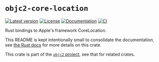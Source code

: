 # `objc2-core-location`

[![Latest version](https://badgen.net/crates/v/objc2-core-location)](https://crates.io/crates/objc2-core-location)
[![License](https://badgen.net/badge/license/Zlib%20OR%20Apache-2.0%20OR%20MIT/blue)](../../LICENSE.md)
[![Documentation](https://docs.rs/objc2-core-location/badge.svg)](https://docs.rs/objc2-core-location/)
[![CI](https://github.com/madsmtm/objc2/actions/workflows/ci.yml/badge.svg)](https://github.com/madsmtm/objc2/actions/workflows/ci.yml)

Rust bindings to Apple's framework CoreLocation.

This README is kept intentionally small to consolidate the documentation, see
[the Rust docs](https://docs.rs/objc2-core-location/) for more details on this crate.

This crate is part of the [`objc2` project](https://github.com/madsmtm/objc2),
see that for related crates.
